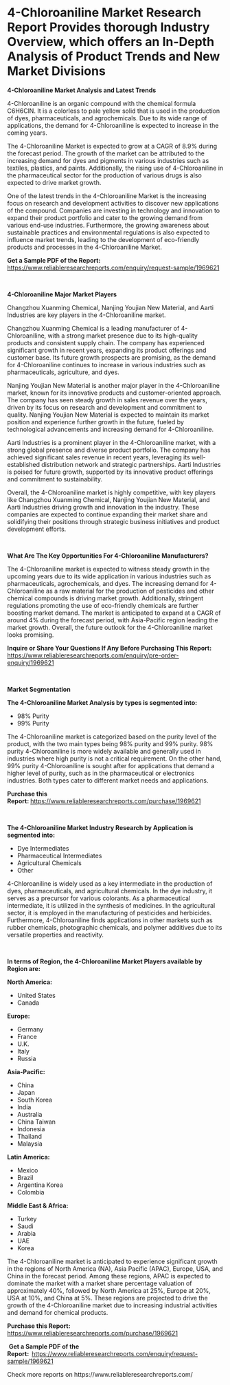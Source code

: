 <p><h1>4-Chloroaniline Market Research Report Provides thorough Industry Overview, which offers an In-Depth Analysis of Product Trends and New Market Divisions</h1></p><p><strong>4-Chloroaniline Market Analysis and Latest Trends</strong></p>
<p><p>4-Chloroaniline is an organic compound with the chemical formula C6H6ClN. It is a colorless to pale yellow solid that is used in the production of dyes, pharmaceuticals, and agrochemicals. Due to its wide range of applications, the demand for 4-Chloroaniline is expected to increase in the coming years. </p><p>The 4-Chloroaniline Market is expected to grow at a CAGR of 8.9% during the forecast period. The growth of the market can be attributed to the increasing demand for dyes and pigments in various industries such as textiles, plastics, and paints. Additionally, the rising use of 4-Chloroaniline in the pharmaceutical sector for the production of various drugs is also expected to drive market growth.</p><p>One of the latest trends in the 4-Chloroaniline Market is the increasing focus on research and development activities to discover new applications of the compound. Companies are investing in technology and innovation to expand their product portfolio and cater to the growing demand from various end-use industries. Furthermore, the growing awareness about sustainable practices and environmental regulations is also expected to influence market trends, leading to the development of eco-friendly products and processes in the 4-Chloroaniline Market.</p></p>
<p><strong>Get a Sample PDF of the Report:&nbsp;</strong> <a href="https://www.reliableresearchreports.com/enquiry/request-sample/1969621">https://www.reliableresearchreports.com/enquiry/request-sample/1969621</a></p>
<p>&nbsp;</p>
<p><strong>4-Chloroaniline Major Market Players</strong></p>
<p><p>Changzhou Xuanming Chemical, Nanjing Youjian New Material, and Aarti Industries are key players in the 4-Chloroaniline market. </p><p>Changzhou Xuanming Chemical is a leading manufacturer of 4-Chloroaniline, with a strong market presence due to its high-quality products and consistent supply chain. The company has experienced significant growth in recent years, expanding its product offerings and customer base. Its future growth prospects are promising, as the demand for 4-Chloroaniline continues to increase in various industries such as pharmaceuticals, agriculture, and dyes.</p><p>Nanjing Youjian New Material is another major player in the 4-Chloroaniline market, known for its innovative products and customer-oriented approach. The company has seen steady growth in sales revenue over the years, driven by its focus on research and development and commitment to quality. Nanjing Youjian New Material is expected to maintain its market position and experience further growth in the future, fueled by technological advancements and increasing demand for 4-Chloroaniline.</p><p>Aarti Industries is a prominent player in the 4-Chloroaniline market, with a strong global presence and diverse product portfolio. The company has achieved significant sales revenue in recent years, leveraging its well-established distribution network and strategic partnerships. Aarti Industries is poised for future growth, supported by its innovative product offerings and commitment to sustainability.</p><p>Overall, the 4-Chloroaniline market is highly competitive, with key players like Changzhou Xuanming Chemical, Nanjing Youjian New Material, and Aarti Industries driving growth and innovation in the industry. These companies are expected to continue expanding their market share and solidifying their positions through strategic business initiatives and product development efforts.</p></p>
<p>&nbsp;</p>
<p><strong>What Are The Key Opportunities For 4-Chloroaniline Manufacturers?</strong></p>
<p><p>The 4-Chloroaniline market is expected to witness steady growth in the upcoming years due to its wide application in various industries such as pharmaceuticals, agrochemicals, and dyes. The increasing demand for 4-Chloroaniline as a raw material for the production of pesticides and other chemical compounds is driving market growth. Additionally, stringent regulations promoting the use of eco-friendly chemicals are further boosting market demand. The market is anticipated to expand at a CAGR of around 4% during the forecast period, with Asia-Pacific region leading the market growth. Overall, the future outlook for the 4-Chloroaniline market looks promising.</p></p>
<p><strong>Inquire or Share Your Questions If Any Before Purchasing This Report:</strong> <a href="https://www.reliableresearchreports.com/enquiry/pre-order-enquiry/1969621">https://www.reliableresearchreports.com/enquiry/pre-order-enquiry/1969621</a></p>
<p>&nbsp;</p>
<p><strong>Market Segmentation</strong></p>
<p><strong>The 4-Chloroaniline Market Analysis by types is segmented into:</strong></p>
<p><ul><li>98% Purity</li><li>99% Purity</li></ul></p>
<p><p>The 4-Chloroaniline market is categorized based on the purity level of the product, with the two main types being 98% purity and 99% purity. 98% purity 4-Chloroaniline is more widely available and generally used in industries where high purity is not a critical requirement. On the other hand, 99% purity 4-Chloroaniline is sought after for applications that demand a higher level of purity, such as in the pharmaceutical or electronics industries. Both types cater to different market needs and applications.</p></p>
<p><strong>Purchase this Report:&nbsp;</strong><a href="https://www.reliableresearchreports.com/purchase/1969621">https://www.reliableresearchreports.com/purchase/1969621</a></p>
<p>&nbsp;</p>
<p><strong>The 4-Chloroaniline Market Industry Research by Application is segmented into:</strong></p>
<p><ul><li>Dye Intermediates</li><li>Pharmaceutical Intermediates</li><li>Agricultural Chemicals</li><li>Other</li></ul></p>
<p><p>4-Chloroaniline is widely used as a key intermediate in the production of dyes, pharmaceuticals, and agricultural chemicals. In the dye industry, it serves as a precursor for various colorants. As a pharmaceutical intermediate, it is utilized in the synthesis of medicines. In the agricultural sector, it is employed in the manufacturing of pesticides and herbicides. Furthermore, 4-Chloroaniline finds applications in other markets such as rubber chemicals, photographic chemicals, and polymer additives due to its versatile properties and reactivity.</p></p>
<p>&nbsp;</p>
<p><strong>In terms of Region, the 4-Chloroaniline Market Players available by Region are:</strong></p>
<p>
    <p> <strong> North America: </strong>
        <ul>
            <li>United States</li>
            <li>Canada</li>
        </ul>
        </p> 
    <p> <strong> Europe: </strong>
        <ul>
            <li>Germany</li>
            <li>France</li>
            <li>U.K.</li>
            <li>Italy</li>
            <li>Russia</li>
        </ul>
        </p> 
    <p> <strong> Asia-Pacific: </strong>
        <ul>
            <li>China</li>
            <li>Japan</li>
            <li>South Korea</li>
            <li>India</li>
            <li>Australia</li>
            <li>China Taiwan</li>
            <li>Indonesia</li>
            <li>Thailand</li>
            <li>Malaysia</li>
        </ul>
        </p> 
    <p> <strong> Latin America: </strong>
        <ul>
            <li>Mexico</li>
            <li>Brazil</li>
            <li>Argentina Korea</li>
            <li>Colombia</li>
        </ul>
        </p> 
    <p> <strong> Middle East & Africa: </strong>
        <ul>
            <li>Turkey</li>
            <li>Saudi</li>
            <li>Arabia</li>
            <li>UAE</li>
            <li>Korea</li>
        </ul>
    </p>
    </p>
<p><p>The 4-Chloroaniline market is anticipated to experience significant growth in the regions of North America (NA), Asia Pacific (APAC), Europe, USA, and China in the forecast period. Among these regions, APAC is expected to dominate the market with a market share percentage valuation of approximately 40%, followed by North America at 25%, Europe at 20%, USA at 10%, and China at 5%. These regions are projected to drive the growth of the 4-Chloroaniline market due to increasing industrial activities and demand for chemical products.</p></p>
<p><strong>Purchase this Report: </strong><a href="https://www.reliableresearchreports.com/purchase/1969621">https://www.reliableresearchreports.com/purchase/1969621</a></p>
<p>&nbsp;<strong>Get a Sample PDF of the Report:&nbsp;&nbsp;</strong><a href="https://www.reliableresearchreports.com/enquiry/request-sample/1969621">https://www.reliableresearchreports.com/enquiry/request-sample/1969621</a></p>
<p><strong></strong></p>
<p>Check more reports on https://www.reliableresearchreports.com/</p>